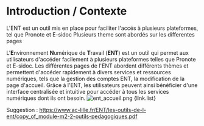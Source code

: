 # Introduction / Contexte
L'ENT est un outil mis en place pour faciliter l'accés à plusieurs plateformes, tel que Pronote et E-sidoc
Plusieurs theme sont abordés sur les differentes pages

L'**E**nvironnement **N**umérique de **T**ravail (**ENT**) est un outil qui permet aux utilisateurs d'accéder facilement à plusieurs plateformes telles que Pronote et E-sidoc. Les différentes pages de l'ENT abordent différents thèmes et permettent d'accéder rapidement à divers services et ressources numériques, tels que la gestion des comptes ENT, la modification de la page d'accueil. Grâce à l'ENT, les utilisateurs peuvent ainsi bénéficier d'une interface centralisée et intuitive pour accéder à tous les services numériques dont ils ont besoin.
![ent_accueil.png](/ent_accueil.png)
{link.list}

Suggestion : https://www.ac-lille.fr/ENT/les-outils-de-l-ent/copy_of_module-m2-2-outils-pedagogiques.pdf